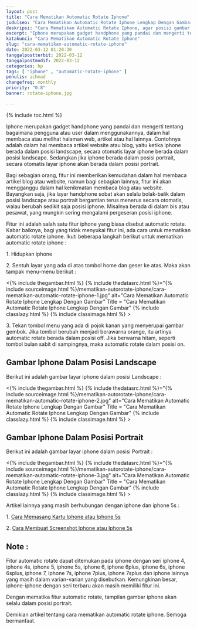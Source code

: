 ```yaml
---
layout: post
title: "Cara Mematikan Automatic Rotate Iphone"
judulseo: "Cara Mematikan Automatic Rotate Iphone Lengkap Dengan Gambar"
deskripsi: "Cara Mematikan Automatic Rotate Iphone, agar posisi gambar layar iphone tidak berubah-ubah, selalu berada di posisi portrait"
excerpt: "Iphone merupakan gadget handphone yang pandai dan mengerti tentang bagaimana pengguna atau user dalam menggunakannya, dalam hal membaca atau melihat halaman web, artikel atau hal lainnya. Contohnya adalah dalam hal membaca artikel website atau blog"
katakunci: "Cara Mematikan Automatic Rotate Iphone"
slug: "cara-mematikan-automatic-rotate-iphone"
date: 2022-03-12 01:20:30
tanggalpostterbit: 2022-03-12
tanggalpostmodif: 2022-03-12
categories: hp
tags: [ "iphone" , "automatic-rotate-iphone" ]
penulis: achmad
changefreq: monthly
priority: "0.8"
banner: rotate-iphone.jpg

---
```


{% include toc.html %}

<p>Iphone merupakan gadget handphone yang pandai dan mengerti tentang bagaimana pengguna atau user dalam menggunakannya, dalam hal membaca atau melihat halaman web, artikel atau hal lainnya. Contohnya adalah dalam hal membaca artikel website atau blog, yaitu ketika iphone berada dalam posisi landscape, secara otomatis layar iphone berada dalam posisi landscape. Sedangkan jika iphone berada dalam posisi portrait, secara otomatis layar iphone akan berada dalam posisi portrait.</p>

<p>Bagi sebagian orang, fitur ini memberikan kemudahan dalam hal membaca artikel blog atau website, namun bagi sebagian lainnya, fitur ini akan mengganggu dalam hal kenikmatan membaca blog atau website. Bayangkan saja, jika layar handphone sobat akan selalu bolak-balik dalam posisi landscape atau portrait bergantian terus menerus secara otomatis, walau berubah sedikit saja posisi iphone. Misalnya berada di dalam bis atau pesawat, yang mungkin sering mengalami pergeseran posisi iphone.</p>

<p>Fitur ini adalah salah satu fitur iphone yang biasa disebut automatic rotate. Kabar baiknya, bagi yang tidak menyukai fitur ini, ada cara untuk mematikan automatic rotate iphone. Ikuti beberapa langkah berikut untuk mematikan automatic rotate iphone :</p>

<p>1. Hidupkan iphone</p>

<p>2. Sentuh layar yang ada di atas tombol home dan geser ke atas. Maka akan tampak menu-menu berikut :</p>

<p><{% include thegambar.html %} {% include thedatasrc.html %}="{% include sourceimage.html %}/mematikan-autorotate-iphone/cara-mematikan-automatic-rotate-iphone-1.jpg"  alt="Cara Mematikan Automatic Rotate Iphone Lengkap Dengan Gambar" Title = "Cara Mematikan Automatic Rotate Iphone Lengkap Dengan Gambar" {% include classlazy.html %} {% include classimage.html %} ></p>

<p>3. Tekan tombol menu yang ada di pojok kanan yang menyerupai gambar gembok. Jika tombol berubah menjadi berawarna orange, itu artinya automatic rotate berada dalam posisi off. Jika berwarna hitam, seperti tombol bulan sabit di sampingnya, maka automatic rotate dalam posisi on.</p>


## Gambar Iphone Dalam Posisi Landscape

<p>Berikut ini adalah gambar layar iphone dalam posisi Landscape :</p>

<p><{% include thegambar.html %} {% include thedatasrc.html %}="{% include sourceimage.html %}/mematikan-autorotate-iphone/cara-mematikan-automatic-rotate-iphone-2.jpg"  alt="Cara Mematikan Automatic Rotate Iphone Lengkap Dengan Gambar" Title = "Cara Mematikan Automatic Rotate Iphone Lengkap Dengan Gambar" {% include classlazy.html %} {% include classimage.html %} ></p>


## Gambar Iphone Dalam Posisi Portrait

<p>Berikut ini adalah gambar layar iphone dalam posisi Portrait :</p>

<p><{% include thegambar.html %} {% include thedatasrc.html %}="{% include sourceimage.html %}/mematikan-autorotate-iphone/cara-mematikan-automatic-rotate-iphone-3.jpg"  alt="Cara Mematikan Automatic Rotate Iphone Lengkap Dengan Gambar" Title = "Cara Mematikan Automatic Rotate Iphone Lengkap Dengan Gambar" {% include classlazy.html %} {% include classimage.html %} ></p>

<p>Artikel lainnya yang masih berhubungan dengan iphone dan iphone 5s :</p>

<p>1. <a href="/cara-pasang-kartu-sim-iphone" target="_blank" rel="nofollow noopener noreferrer" >Cara Memasang Kartu Iphone atau Iphone 5s</a></p>

<p>2. <a href="/screenshot-di-iphone-dan-ipad" target="_blank" rel="nofollow noopener noreferrer" >Cara Membuat Screenshot Iphone atau Iphone 5s</a></p>


## Note :

<p>Fitur automatic rotate dapat ditemukan pada iphone dengan seri iphone 4, iphone 4s, iphone 5, iphone 5s, iphone 6, iphone 6plus, iphone 6s, iphone 6splus, iphone 7, iphone 7s, iphone 7plus, iphone 7splus dan iphone lainnya yang masih dalam varian-varian yang disebutkan. Kemungkinan besar, iphone-iphone dengan seri terbaru akan masih memiliki fitur ini.</p> 

<p>Dengan mematika fitur automatic rotate, tampilan gambar iphone akan selalu dalam posisi portrait.</p>

<p>Demikian artikel tentang cara mematikan automatic rotate iphone. Semoga bermanfaat.</p> 





